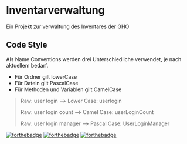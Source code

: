 # Inventarverwaltung

Ein Projekt zur verwaltung des Inventares der GHO

## Code Style
Als Name Conventions werden drei Unterschiedliche verwendet, je nach aktuellem bedarf.
- Für Ordner gilt lowerCase
- Für Datein gilt PascalCase
- Für Methoden und Variablen gilt CamelCase
> Raw: user login -->
> Lower Case: userlogin
> 
>
> Raw: user login count -->
> Camel Case: userLoginCount
>
>
> Raw: user login manager -->
> Pascal Case: UserLoginManager












[![forthebadge](https://forthebadge.com/images/badges/made-with-python.svg)](https://forthebadge.com) [![forthebadge](https://forthebadge.com/images/badges/built-with-love.svg)](https://forthebadge.com) [![forthebadge](https://forthebadge.com/images/badges/built-by-developers.svg)](https://forthebadge.com)
